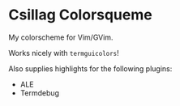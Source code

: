 Csillag Colorsqueme
===

My colorscheme for Vim/GVim.

Works nicely with `termguicolors`!

Also supplies highlights for the following plugins:

- ALE
- Termdebug
